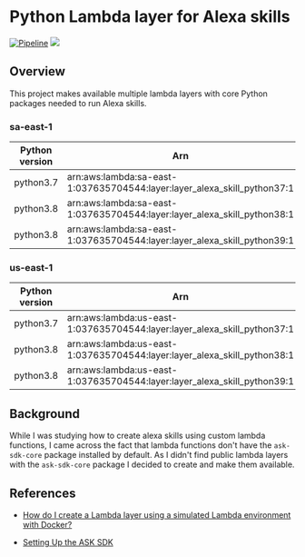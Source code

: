 # Python Lambda layer for Alexa skills
[![Pipeline](https://github.com/triplebackslash/python-lambda-layer-alexa-skill/actions/workflows/pipeline.yml/badge.svg)](https://github.com/triplebackslash/python-lambda-layer-alexa-skill/actions/workflows/pipeline.yml)
![](https://shields.io/badge/python-3.7%20%7C%203.8%20%7C%203.9-blue)

## Overview

This project makes available multiple lambda layers with core Python packages needed to run Alexa skills.

### sa-east-1

| Python version | Arn                                                                      |
|----------------|--------------------------------------------------------------------------|
| python3.7      | arn:aws:lambda:sa-east-1:037635704544:layer:layer_alexa_skill_python37:1 |
| python3.8      | arn:aws:lambda:sa-east-1:037635704544:layer:layer_alexa_skill_python38:1 |
| python3.8      | arn:aws:lambda:sa-east-1:037635704544:layer:layer_alexa_skill_python39:1 |

### us-east-1

| Python version | Arn                                                                      |
|----------------|--------------------------------------------------------------------------|
| python3.7      | arn:aws:lambda:us-east-1:037635704544:layer:layer_alexa_skill_python37:1 |
| python3.8      | arn:aws:lambda:us-east-1:037635704544:layer:layer_alexa_skill_python38:1 |
| python3.8      | arn:aws:lambda:us-east-1:037635704544:layer:layer_alexa_skill_python39:1 |

## Background

While I was studying how to create alexa skills using custom lambda functions, I came across the fact that lambda functions don't have the `ask-sdk-core` package installed by default. As I didn't find public lambda layers with the `ask-sdk-core` package I decided to create and make them available.

## References

- [How do I create a Lambda layer using a simulated Lambda environment with Docker?](https://aws.amazon.com/pt/premiumsupport/knowledge-center/lambda-layer-simulated-docker/)

- [Setting Up the ASK SDK](https://www.developer.amazon.com/en-US/docs/alexa/alexa-skills-kit-sdk-for-python/set-up-the-sdk.html)